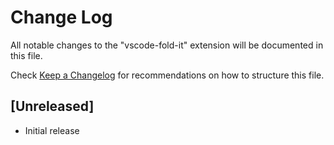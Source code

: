 # Change Log

All notable changes to the "vscode-fold-it" extension will be documented in this file.

Check [Keep a Changelog](http://keepachangelog.com/) for recommendations on how to structure this file.

## [Unreleased]

- Initial release